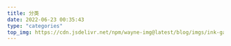 ```yaml
---
title: 分类
date: 2022-06-23 00:35:43
type: "categories"
top_img: https://cdn.jsdelivr.net/npm/wayne-img@latest/blog/imgs/ink-gaf20d4ee0_1920.jpg
---
```

